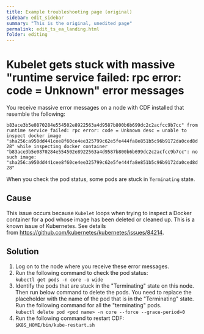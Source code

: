 ```yaml
---
title: Example troubleshooting page (original)
sidebar: edit_sidebar
summary: "This is the original, unedited page"
permalink: edit_ts_ea_landing.html
folder: editing
---
```


# Kubelet gets stuck with massive "runtime service failed: rpc error: code = Unknown" error messages

You receive massive error messages on a node with CDF installed that resemble the following:

`b83ace3b5e0870284e554502e8922563a4d9587b800b6b699dc2c2acfcc9b7cc" from runtime service failed: rpc error: code = Unknown desc = unable to inspect docker image "sha256:a950dd441cee8f60ce4ee325799c62e5fe444fa8e851b5c96b9172da0ced8d28" while inspecting docker container "b83ace3b5e0870284e554502e8922563a4d9587b800b6b699dc2c2acfcc9b7cc": no such image: "sha256:a950dd441cee8f60ce4ee325799c62e5fe444fa8e851b5c96b9172da0ced8d28"`  

When you check the pod status, some pods are stuck in `Terminating` state.

## Cause

This issue occurs because `Kubelet` loops when trying to inspect a Docker container for a pod whose image has been deleted or cleaned up. This is a known issue of Kubernetes. See details from https://github.com/kubernetes/kubernetes/issues/84214.

## Solution
1. Log on to the node where you receive these error messages.
2. Run the following command to check the pod status:  
`kubectl get pods -n core -o wide `
4. Identify the pods that are stuck in the "Terminating" state on this node. Then run below command to delete the pods. You need to replace the <pod name> placeholder with the name of the pod that is in the "Terminating" state. Run the following command for all the "terminating" pods.  
`kubectl delete pod <pod name> -n core --force --grace-period=0`
5. Run the following command to restart CDF:  
`$K8S_HOME/bin/kube-restart.sh`

